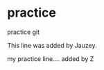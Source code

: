 practice
========

practice git



This line was added by Jauzey.



my practice line.... added by Z
